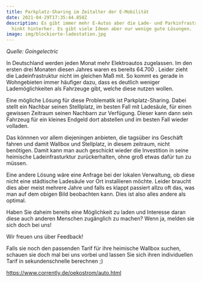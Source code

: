 ```yaml
---
title: Parkplatz-Sharing im Zeitalter der E-Mobilität
date: 2021-04-29T17:35:44.858Z
description: Es gibt immer mehr E-Autos aber die Lade- und Parkinfrastruktur
  hinkt hinterher. Es gibt viele Ideen aber nur wenige gute Lösungen.
image: img/blockierte-ladestation.jpg
---
```

*Quelle: Goingelectric*

In Deutschland werden jeden Monat mehr Elektroautos zugelassen. Im den ersten drei Monaten diesen Jahres waren es bereits 64.700 . Leider zieht die Ladeinfrastruktur nicht im gleichen Maß mit. So kommt es gerade in Wohngebieten immer häufiger dazu, dass es deutlich weniger Lademöglichkeiten als Fahrzeuge gibt, welche diese nutzen wollen. 

Eine mögliche Lösung für diese Problematik ist Parkplatz-Sharing. Dabei stellt ein Nachbar seinen Stelllplatz, im besten Fall mit Ladesäule, für einen gewissen Zeitraum seinen Nachbarn zur Verfügung. Dieser kann dann sein Fahrzeug für ein kleines Endgeld dort abstellen und im besten Fall wieder volladen.

Das könnnen vor allem diejeningen anbieten, die tagsüber ins Geschäft fahren und damit Wallbox und Stellplatz, in diesem zeitraum, nicht benötigen. Damit kann man auch geschickt wieder die Investition in seine heimische Ladeinfrasturktur zurückerhalten, ohne groß etwas dafür tun zu müssen.

Eine andere Lösung wäre eine Anfrage bei der lokalen Verwaltung, ob diese nicht eine städtische Ladesäule vor Ort installieren möchte. Leider braucht dies aber meist mehrere Jahre und falls es klappt passiert allzu oft das, was man auf dem obigen Bild beobachten kann. Dies ist also alles andere als optimal.

Haben Sie daheim bereits eine Möglichkeit zu laden und Interesse daran diese auch anderen Menschen zugänglich zu machen? Wenn ja, melden sie sich doch bei uns!

Wir freuen uns über Feedback!

Falls sie noch den passenden Tarif für ihre heimische Wallbox suchen, schauen sie doch mal bei [](https://www.corrently.de/oekostrom/auto.html) uns vorbei und lassen Sie sich ihren individuellen Tarif in sekundenschnelle berechnen ;)

<https://www.corrently.de/oekostrom/auto.html>